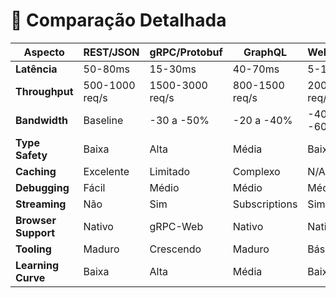 # 🔎 Comparação Detalhada

| Aspecto             | REST/JSON      | gRPC/Protobuf   | GraphQL        | WebSocket   |
| ------------------- | -------------- | --------------- | -------------- | ----------- |
| **Latência**        | 50-80ms        | 15-30ms         | 40-70ms        | 5-15ms      |
| **Throughput**      | 500-1000 req/s | 1500-3000 req/s | 800-1500 req/s | 2000+ req/s |
| **Bandwidth**       | Baseline       | -30 a -50%      | -20 a -40%     | -40 a -60%  |
| **Type Safety**     | Baixa          | Alta            | Média          | Baixa       |
| **Caching**         | Excelente      | Limitado        | Complexo       | N/A         |
| **Debugging**       | Fácil          | Médio           | Médio          | Médio       |
| **Streaming**       | Não            | Sim             | Subscriptions  | Sim         |
| **Browser Support** | Nativo         | gRPC-Web        | Nativo         | Nativo      |
| **Tooling**         | Maduro         | Crescendo       | Maduro         | Básico      |
| **Learning Curve**  | Baixa          | Alta            | Média          | Baixa       |
